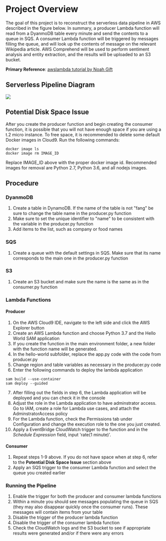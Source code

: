 # Project Overview
The goal of this project is to reconstruct the serverless data pipeline in AWS described in the figure below. In summary, a producer Lambda function will read from a DyanmoDB table every minute and send the contents to a queue in SQS. A consumer Lambda function will be triggered by messages filling the queue, and will look up the contents of message on the relevant Wikipedia article. AWS Comprehend will be used to perform sentiment analysis and entity extraction, and the results will be uploaded to an S3 bucket. 

**Primary Reference**: [awslambda tutorial by Noah Gift](https://github.com/noahgift/awslambda)

## Serverless Pipeline Diagram 
![](https://camo.githubusercontent.com/bb29cd924f9eb66730bbf7b0ed069a6ae03d2f1a/68747470733a2f2f757365722d696d616765732e67697468756275736572636f6e74656e742e636f6d2f35383739322f35353335343438332d62616537616638302d353437612d313165392d393930392d6135363231323531303635622e706e67)

## Potential Disk Space Issue
After you create the producer function and begin creating the consumer function, it is possible that you will not have enough space if you are using a t.2 micro instance. To free space, it is recommended to delete some default Docker images in Cloud9. Run the following commands:

```
docker image ls
docker image rm IMAGE_ID 
```
Replace IMAGE_ID above with the proper docker image id. Recommended images for removal are Python 2.7, Python 3.6, and all nodejs images. 

## Procedure
### DyanmoDB
1. Create a table in DynamoDB. If the name of the table is not "fang" be sure to change the table name in the producer.py function
2. Make sure to set the unique identifier to "name" to be consistent with the variable in the producer.py function
3. Add items to the list, such as company or food names

### SQS
1. Create a queue with the default settings in SQS. Make sure that its name corresponds to the main one in the producer.py function

### S3
1. Create an S3 bucket and make sure the name is the same as in the consumer.py function

### Lambda Functions
#### Producer
1. On the AWS Cloud9 IDE, navigate to the left side and click the AWS Explorer button
2. Create an AWS Lambda function and choose Python 3.7 and the Hello World SAM application
3. If you create the function in the main environment folder, a new folder with the function name will be generated. 
4. In the hello-world subfolder, replace the app.py code with the code from producer.py
5. Change region and table variables as necessary in the producer.py code
6. Enter the following commands to deploy the lambda application
```
sam build --use-container
sam deploy --guided
```
7. After filling out the fields in step 6, the Lambda application will be deployed and you can check it in the console
8. Adjust the role in the Lambda application to have adminstrator access. Go to IAM, create a role for Lambda use cases, and attach the AdminstratorAccess policy
9. For the Lambda function, check the Permissions tab under Configuration and change the execution role to the one you just created.
10. Apply a EventBridge CloudWatch trigger to the function and in the *Schedule Expression* field, input 'rate(1 minute)'.

#### Consumer
1. Repeat steps 1-9 above. If you do not have space when at step 6, refer to the **Potential Disk Space Issue** section above
2. Apply an SQS trigger to the consumer Lambda function and select the queue you created earlier

### Running the Pipeline
1. Enable the trigger for both the producer and consumer lambda functions
2. Within a minute you should see messages populating the queue in SQS (they may also disappear quickly once the consumer runs). These messages will contain items from your table
3. Disable the trigger of the producer lambda function
4. Disable the trigger of the consumer lambda function
5. Check the CloudWatch logs and the S3 bucket to see if appropriate results were generated and/or if there were any errors
